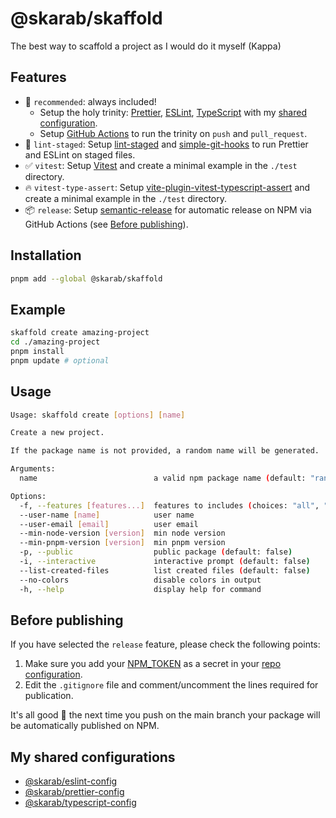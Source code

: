 # @skarab/skaffold

The best way to scaffold a project as I would do it myself (Kappa)

## Features

- 🧱 `recommended`: always included!
  - Setup the holy trinity: [Prettier](https://prettier.io/), [ESLint](https://eslint.org/), [TypeScript](https://www.typescriptlang.org/) with my [shared configuration](#my-shared-configurations).
  - Setup [GitHub Actions](https://github.com/features/actions) to run the trinity on `push` and `pull_request`.
- 🔎 `lint-staged`: Setup [lint-staged](https://github.com/okonet/lint-staged) and [simple-git-hooks](https://github.com/toplenboren/simple-git-hooks) to run Prettier and ESLint on staged files.
- ✅ `vitest`: Setup [Vitest](https://vitest.dev/) and create a minimal example in the `./test` directory.
- 🔥 `vitest-type-assert`: Setup [vite-plugin-vitest-typescript-assert](https://github.com/skarab42/vite-plugin-vitest-typescript-assert) and create a minimal example in the `./test` directory.
- 📦 `release`: Setup [semantic-release](https://github.com/semantic-release/semantic-release) for automatic release on NPM via GitHub Actions (see [Before publishing](#before-publishing)).

## Installation

```bash
pnpm add --global @skarab/skaffold
```

## Example

```bash
skaffold create amazing-project
cd ./amazing-project
pnpm install
pnpm update # optional
```

## Usage

```bash
Usage: skaffold create [options] [name]

Create a new project.

If the package name is not provided, a random name will be generated.

Arguments:
  name                          a valid npm package name (default: "random")

Options:
  -f, --features [features...]  features to includes (choices: "all", "recommended", "lint-staged", "vitest", "vitest-type-assert", "release", default: "all")
  --user-name [name]            user name
  --user-email [email]          user email
  --min-node-version [version]  min node version
  --min-pnpm-version [version]  min pnpm version
  -p, --public                  public package (default: false)
  -i, --interactive             interactive prompt (default: false)
  --list-created-files          list created files (default: false)
  --no-colors                   disable colors in output
  -h, --help                    display help for command
```

## Before publishing

If you have selected the `release` feature, please check the following points:

1. Make sure you add your [NPM_TOKEN](https://docs.npmjs.com/using-private-packages-in-a-ci-cd-workflow) as a secret in your [repo configuration](https://docs.github.com/en/actions/security-guides/encrypted-secrets).
2. Edit the `.gitignore` file and comment/uncomment the lines required for publication.

It's all good 🚀 the next time you push on the main branch your package will be automatically published on NPM.

## My shared configurations

- [@skarab/eslint-config](https://github.com/skarab42/eslint-config)
- [@skarab/prettier-config](https://github.com/skarab42/prettier-config)
- [@skarab/typescript-config](https://github.com/skarab42/typescript-config)
